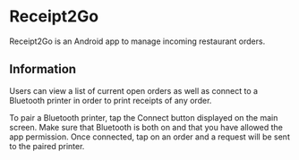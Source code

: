 # Receipt2Go

Receipt2Go is an Android app to manage incoming restaurant orders.

## Information

Users can view a list of current open orders as well as connect to a Bluetooth printer in order to print receipts of any order.

To pair a Bluetooth printer, tap the Connect button displayed on the main screen. Make sure that Bluetooth is both on and that you have allowed the app permission.
Once connected, tap on an order and a request will be sent to the paired printer.
